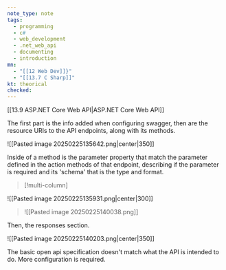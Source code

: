 ```yaml
---
note_type: note
tags:
  - programming
  - c#
  - web_development
  - .net_web_api
  - documenting 
  - introduction
mn:
  - "[[12 Web Dev]]}"
  - "[[13.7 C Sharp]]"
kt: theorical
checked:
---
```

[[13.9 ASP.NET Core Web API|ASP.NET Core Web API]]

The first part is the info added when configuring swagger, then are the resource URIs to the API endpoints, along with its methods.

![[Pasted image 20250225135642.png|center|350]]

Inside of a method is the parameter property that match the parameter defined in the action methods of that endpoint, describing if the parameter is required and its 'schema' that is the type and format. 

>[!multi-column]
>
![[Pasted image 20250225135931.png|center|300]]
>
>![[Pasted image 20250225140038.png]]

 Then, the responses section.

![[Pasted image 20250225140203.png|center|350]]

The basic open api specification doesn't match what the API is intended to do. More configuration is required.


